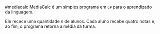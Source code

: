 #mediacalc
MediaCalc é um simples programa em `C#` para o aprendizado da linguagem.

Ele recece uma quantidade *n* de alunos. Cada aluno recebe quatro notas e, ao fim, o programa retorna a média da turma.